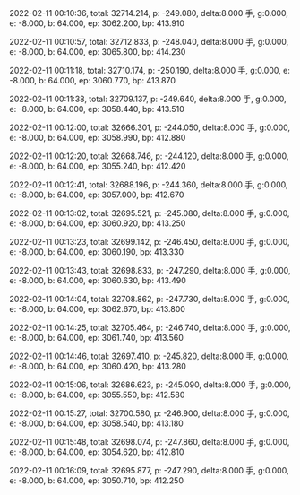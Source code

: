 2022-02-11 00:10:36, total: 32714.214, p: -249.080, delta:8.000 手, g:0.000, e: -8.000, b: 64.000, ep: 3062.200, bp: 413.910

2022-02-11 00:10:57, total: 32712.833, p: -248.040, delta:8.000 手, g:0.000, e: -8.000, b: 64.000, ep: 3065.800, bp: 414.230

2022-02-11 00:11:18, total: 32710.174, p: -250.190, delta:8.000 手, g:0.000, e: -8.000, b: 64.000, ep: 3060.770, bp: 413.870

2022-02-11 00:11:38, total: 32709.137, p: -249.640, delta:8.000 手, g:0.000, e: -8.000, b: 64.000, ep: 3058.440, bp: 413.510

2022-02-11 00:12:00, total: 32666.301, p: -244.050, delta:8.000 手, g:0.000, e: -8.000, b: 64.000, ep: 3058.990, bp: 412.880

2022-02-11 00:12:20, total: 32668.746, p: -244.120, delta:8.000 手, g:0.000, e: -8.000, b: 64.000, ep: 3055.240, bp: 412.420

2022-02-11 00:12:41, total: 32688.196, p: -244.360, delta:8.000 手, g:0.000, e: -8.000, b: 64.000, ep: 3057.000, bp: 412.670

2022-02-11 00:13:02, total: 32695.521, p: -245.080, delta:8.000 手, g:0.000, e: -8.000, b: 64.000, ep: 3060.920, bp: 413.250

2022-02-11 00:13:23, total: 32699.142, p: -246.450, delta:8.000 手, g:0.000, e: -8.000, b: 64.000, ep: 3060.190, bp: 413.330

2022-02-11 00:13:43, total: 32698.833, p: -247.290, delta:8.000 手, g:0.000, e: -8.000, b: 64.000, ep: 3060.630, bp: 413.490

2022-02-11 00:14:04, total: 32708.862, p: -247.730, delta:8.000 手, g:0.000, e: -8.000, b: 64.000, ep: 3062.670, bp: 413.800

2022-02-11 00:14:25, total: 32705.464, p: -246.740, delta:8.000 手, g:0.000, e: -8.000, b: 64.000, ep: 3061.740, bp: 413.560

2022-02-11 00:14:46, total: 32697.410, p: -245.820, delta:8.000 手, g:0.000, e: -8.000, b: 64.000, ep: 3060.420, bp: 413.280

2022-02-11 00:15:06, total: 32686.623, p: -245.090, delta:8.000 手, g:0.000, e: -8.000, b: 64.000, ep: 3055.550, bp: 412.580

2022-02-11 00:15:27, total: 32700.580, p: -246.900, delta:8.000 手, g:0.000, e: -8.000, b: 64.000, ep: 3058.540, bp: 413.180

2022-02-11 00:15:48, total: 32698.074, p: -247.860, delta:8.000 手, g:0.000, e: -8.000, b: 64.000, ep: 3054.620, bp: 412.810

2022-02-11 00:16:09, total: 32695.877, p: -247.290, delta:8.000 手, g:0.000, e: -8.000, b: 64.000, ep: 3050.710, bp: 412.250
